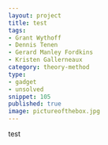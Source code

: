 ```yaml
---
layout: project
title: test
tags:
- Grant Wythoff
- Dennis Tenen
- Gerard Manley Fordkins
- Kristen Gallerneaux
category: theory-method
type:
- gadget
- unsolved
snippet: 105
published: true
image: pictureofthebox.jpg
---
```


test
